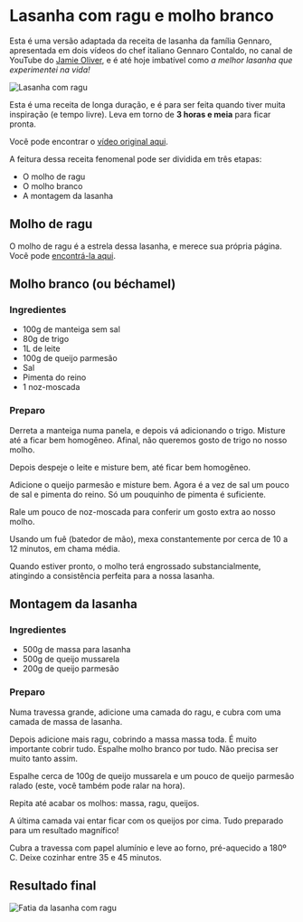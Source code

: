 # Lasanha com ragu e molho branco

Esta é uma versão adaptada da receita de lasanha da família Gennaro, apresentada em dois vídeos do chef italiano Gennaro Contaldo, no canal de YouTube do [Jamie Oliver](https://www.youtube.com/channel/UCpSgg_ECBj25s9moCDfSTsA), e é até hoje imbatível como *a melhor lasanha que experimentei na vida!*

![Lasanha com ragu](img/lasanha-inteira.jpg)

Esta é uma receita de longa duração, e é para ser feita quando tiver muita inspiração (e tempo livre). Leva em torno de **3 horas e meia** para ficar pronta.

Você pode encontrar o [vídeo original aqui](https://www.youtube.com/watch?v=x64gbjmtnHM).

A feitura dessa receita fenomenal pode ser dividida em três etapas:

- O molho de ragu
- O molho branco
- A montagem da lasanha

## Molho de ragu

O molho de ragu é a estrela dessa lasanha, e merece sua própria página. Você pode [encontrá-la aqui](/molhos/ragu/index.md).

## Molho branco (ou béchamel)

### Ingredientes

- 100g de manteiga sem sal
- 80g de trigo
- 1L de leite
- 100g de queijo parmesão
- Sal
- Pimenta do reino
- 1 noz-moscada

### Preparo

Derreta a manteiga numa panela, e depois vá adicionando o trigo. Misture até a ficar bem homogêneo. Afinal, não  queremos gosto de trigo no nosso molho.

Depois despeje o leite e misture bem, até ficar bem homogêneo.

Adicione o queijo parmesão e misture bem. Agora é a vez de sal um pouco de sal e pimenta do reino. Só um pouquinho de pimenta é suficiente.

Rale um pouco de noz-moscada para conferir um gosto extra ao nosso molho.

Usando um fuê (batedor de mão), mexa constantemente por cerca de 10 a 12 minutos, em chama média. 

Quando estiver pronto, o molho terá engrossado substancialmente, atingindo a consistência perfeita para a nossa lasanha. 

## Montagem da lasanha

### Ingredientes

- 500g de massa para lasanha
- 500g de queijo mussarela
- 200g de queijo parmesão

### Preparo

Numa travessa grande, adicione uma camada do ragu, e cubra com uma camada de massa de lasanha.

Depois adicione mais ragu, cobrindo a massa massa toda. É muito importante cobrir tudo. Espalhe molho branco por tudo. Não precisa ser muito tanto assim.

Espalhe cerca de 100g de queijo mussarela e um pouco de queijo parmesão ralado (este, você também pode ralar na hora).

Repita até acabar os molhos: massa, ragu, queijos. 

A última camada vai entar ficar com os queijos por cima. Tudo preparado para um resultado magnífico!

Cubra a travessa com papel alumínio e leve ao forno, pré-aquecido a 180º C. Deixe cozinhar entre 35 e 45 minutos.

## Resultado final

![Fatia da lasanha com ragu](img/lasanha-pedaco.jpg)